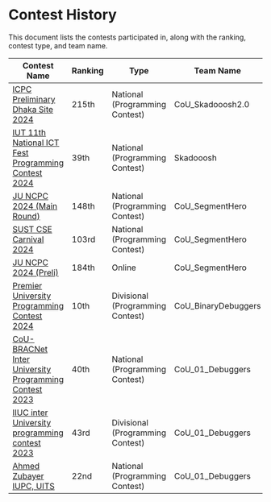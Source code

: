 # Contest History

This document lists the contests participated in, along with the ranking, contest type, and team name.

| Contest Name                                                                                      | Ranking       | Type                                  | Team Name      |
|---------------------------------------------------------------------------------------------------|---------------|---------------------------------------|----------------|
| [ICPC Preliminary Dhaka Site 2024](https://bapsoj.org/contests/icpc-preliminary-dhaka-site-2024/standings)                                           | 215th          | National (Programming Contest)        | CoU_Skadooosh2.0      |
| [IUT 11th National ICT Fest Programming Contest 2024](https://toph.co/c/iut-11th-national-ict-fest-2024/standings)                                           | 39th          | National (Programming Contest)        | Skadooosh      |
| [JU NCPC 2024 (Main Round)](https://bapsoj.org/contests/ncpc-onsite-2023-hosted-by-ju/standings)                                                                     | 148th         | National (Programming Contest)        | CoU_SegmentHero|
| [SUST CSE Carnival 2024](https://toph.co/c/inter-university-sust-cse-carnival-2024/standings)                                                                        | 103rd         | National (Programming Contest)        | CoU_SegmentHero|
| [JU NCPC 2024 (Preli)](https://bapsoj.org/contests/ncpc-preliminary-ju-2023/standings)                                                                          | 184th         | Online                                | CoU_SegmentHero|
| [Premier University Programming Contest 2024](https://media.licdn.com/dms/image/v2/D562DAQEI3pg8jqIPQQ/profile-treasury-image-shrink_1920_1920/profile-treasury-image-shrink_1920_1920/0/1706517852147?e=1729450800&v=beta&t=fmHrVQ-IqUg8a1WvblbSDEvRqiclKlIIrDT65BE3UaI)                                           | 10th          | Divisional (Programming Contest)        | CoU_BinaryDebuggers      |
| [CoU-BRACNet Inter University Programming Contest 2023](https://toph.co/c/cou-bracnet-inter-university-2023/standings)                                                                     | 40th         | National (Programming Contest)        | CoU_01_Debuggers|
| [IIUC inter University programming contest 2023](https://toph.co/c/15th-iiuc-inter-university-2023/standings)                                                                        | 43rd         | Divisional (Programming Contest)        | CoU_01_Debuggers|
| [Ahmed Zubayer IUPC, UITS](https://vjudge.net/contest/538028#rank)                                                                          | 22nd         | National (Programming Contest)                                | CoU_01_Debuggers|

